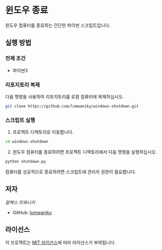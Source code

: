 # 윈도우 종료

윈도우 컴퓨터를 종료하는 간단한 파이썬 스크립트입니다.

## 실행 방법

### 전제 조건

- 파이썬3

### 리포지토리 복제

다음 명령을 사용하여 리포지토리를 로컬 컴퓨터에 복제하십시오.
```bash
git clone https://github.com/lxmwaniky/windows-shutdown.git
```

### 스크립트 실행

1. 프로젝트 디렉토리로 이동합니다.
```bash
cd windows-shutdown
```

2. 윈도우 컴퓨터를 종료하려면 프로젝트 디렉토리에서 다음 명령을 실행하십시오.
```bash
python shutdown.py
```

컴퓨터를 성공적으로 종료하려면 스크립트에 관리자 권한이 필요합니다.
## 저자

*알렉스 므와니키*
- GitHub: [lxmwaniky](https://github.com/lxmwaniky)


## 라이선스

이 프로젝트는 [MIT 라이선스](LICENSE)에 따라 라이선스가 부여됩니다.
